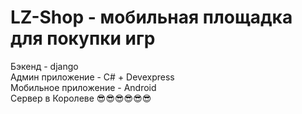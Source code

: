 # LZ-Shop - мобильная площадка для покупки игр

Бэкенд - django \
Админ приложение - C# + Devexpress \
Мобильное приложение - Android \
Сервер в Королеве 😎😎😎😎😎😎
